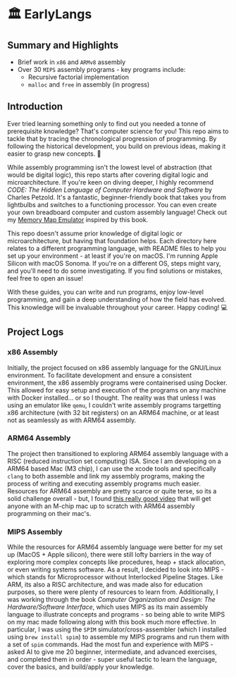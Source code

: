 # 🏛️ EarlyLangs

## Summary and Highlights

* Brief work in `x86` and `ARMv8` assembly
* Over 30 `MIPS` assembly programs - key programs include:
    * Recursive factorial implementation
    * `malloc` and `free` in assembly (in progress)

## Introduction

Ever tried learning something only to find out you needed a tonne of prerequisite knowledge? That's computer science for you! This repo aims to tackle that by tracing the chronological progression of programming. By following the historical development, you build on previous ideas, making it easier to grasp new concepts. 🚀

While assembly programming isn't the lowest level of abstraction (that would be digital logic), this repo starts after covering digital logic and microarchitecture. If you're keen on diving deeper, I highly recommend *CODE: The Hidden Language of Computer Hardware and Software* by Charles Petzold. It's a fantastic, beginner-friendly book that takes you from lightbulbs and switches to a functioning processor. You can even create your own breadboard computer and custom assembly language! Check out my [Memory Map Emulator](https://github.com/anishsharma21/Memory-Map-Emulator) inspired by this book.

This repo doesn't assume prior knowledge of digital logic or microarchitecture, but having that foundation helps. Each directory here relates to a different programming language, with README files to help you set up your environment - at least if you're on macOS. I'm running Apple Silicon with macOS Sonoma. If you're on a different OS, steps might vary, and you'll need to do some investigating. If you find solutions or mistakes, feel free to open an issue!

With these guides, you can write and run programs, enjoy low-level programming, and gain a deep understanding of how the field has evolved. This knowledge will be invaluable throughout your career. Happy coding! 💻

## Project Logs

### x86 Assembly

Initially, the project focused on x86 assembly language for the GNU/Linux environment. To facilitate development and ensure a consistent environment, the x86 assembly programs were containerised using Docker. This allowed for easy setup and execution of the programs on any machine with Docker installed... or so I thought. The reality was that unless I was using an emulator like `qemu`, I couldn't write assembly programs targetting x86 architecture (with 32 bit registers) on an ARM64 machine, or at least not as seamlessly as with ARM64 assembly.

### ARM64 Assembly

The project then transitioned to exploring ARM64 assembly language with a RISC (reduced instruction set computing) ISA. Since I am developing on a ARM64 based Mac (M3 chip), I can use the xcode tools and specifically `clang` to both assemble and link my assembly programs, making the process of writing and executing assembly programs much easier. Resources for ARM64 assembly are pretty scarce or quite terse, so its a solid challenge overall - but, I found [this really good video](https://www.youtube.com/watch?v=rg6kU42LQcY) that will get anyone with an M-chip mac up to scratch with ARM64 assembly programming on their mac's.

### MIPS Assembly

While the resources for ARM64 assembly language were better for my set up (MacOS + Apple silicon), there were still lofty barriers in the way of exploring more complex concepts like procedures, heap + stack allocation, or even writing systems software. As a result, I decided to look into MIPS - which stands for Microprocessor without Interlocked Pipeline Stages. Like ARM, its also a RISC architecture, and was made also for education purposes, so there were plenty of resources to learn from. Additionally, I was working through the book *Computer Organization and Design: The Hardware/Software Interface*, which uses MIPS as its main assembly language to illustrate concepts and programs - so being able to write MIPS on my mac made following along with this book much more effective. In particular, I was using the `SPIM` simulator/cross-assembler (which I installed using `brew install spim`) to assemble my MIPS programs and run them with a set of `spim` commands.
Had the most fun and experience with MIPS - asked AI to give me 20 beginner, intermediate, and advanced exercises, and completed them in order - super useful tactic to learn the language, cover the basics, and build/apply your knowledge.
